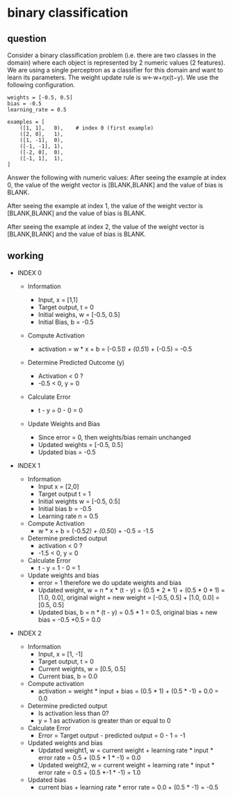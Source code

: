 # binary classification

## question
Consider a binary classification problem (i.e. there are two classes in the domain) where each object is represented by 2 numeric values (2 features). We are using a single perceptron as a classifier for this domain and want to learn its parameters. The weight update rule is w←w+ηx(t−y). We use the following configuration.

```
weights = [-0.5, 0.5]
bias = -0.5
learning_rate = 0.5

examples = [
    ([1, 1],   0),    # index 0 (first example)
    ([2, 0],   1),
    ([1, -1],  0),
    ([-1, -1], 1),
    ([-2, 0],  0),
    ([-1, 1],  1),
]
```

Answer the following with numeric values:
After seeing the example at index 0, the value of the weight vector is [BLANK,BLANK] and the value of bias is BLANK.

After seeing the example at index 1, the value of the weight vector is [BLANK,BLANK] and the value of bias is BLANK.

After seeing the example at index 2, the value of the weight vector is [BLANK,BLANK] and the value of bias is BLANK.

## working
- INDEX 0 
  - Information
    - Input, x = [1,1]
    - Target output, t = 0
    - Initial weighs, w = [-0.5, 0.5]
    - Initial Bias, b = -0.5

  - Compute Activation
    - activation = w * x + b = (-0.5*1) + (0.5*1) + (-0.5) = -0.5

  - Determine Predicted Outcome (y)
    - Activation < 0 ?
    - -0.5 < 0, y = 0

  - Calculate Error
    - t - y = 0 - 0 = 0

  - Update Weights and Bias
    - Since error = 0, then weights/bias remain unchanged
    - Updated weights = [-0.5, 0.5]
    - Updated bias = -0.5

- INDEX 1
  - Information
    - Input x = [2,0]
    - Target output t = 1
    - Initial weights w = [-0.5, 0.5]
    - Initial bias b = -0.5
    - Learning rate n = 0.5
  - Compute Activation
    - w * x + b = (-0.5*2) + (0.5*0) + -0.5 = -1.5
  - Determine predicted output
    - activation < 0 ?
    - -1.5 < 0, y = 0
  - Calculate Error
    - t - y = 1 - 0 = 1
  - Update weights and bias
    - error = 1 therefore we do update weights and bias
    - Updated weight, w = n * x * (t - y) = (0.5 * 2 * 1) + (0.5 * 0 * 1) = [1.0, 0.0], original wight + new weight = [-0.5, 0.5] + [1.0, 0.0] = [0.5, 0.5]
    - Updated bias, b = n * (t - y) = 0.5 * 1 = 0.5, original bias + new bias = -0.5 +0.5 = 0.0

- INDEX 2
  - Information
    - Input, x = [1, -1]
    - Target output, t = 0
    - Current weights, w = [0.5, 0.5]
    - Current bias, b = 0.0
  - Compute activation
    - activation = weight * input + bias = (0.5 * 1) + (0.5 * -1) + 0.0 = 0.0
  - Determine predicted output
    - Is activation less than 0?
    - y = 1 as activation is greater than or equal to 0
  - Calculate Error
    - Error = Target output - predicted output = 0 - 1 = -1
  - Updated weights and bias
    - Updated weight1, w = current weight + learning rate * input * error rate = 0.5 + (0.5 * 1 * -1) = 0.0
    - Updated weight2, w = current weight + learning rate * input * error rate = 0.5 + (0.5 *-1 * -1) = 1.0
  - Updated bias
    - current bias + learning rate * error rate = 0.0 + (0.5 * -1) = -0.5